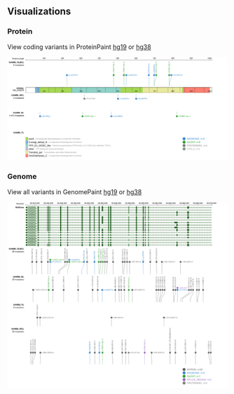 ## Visualizations
### Protein
View coding variants in ProteinPaint [hg19](https://morinlab.github.io/LLMPP/GAMBL/OGDHL_protein.html)  or [hg38](https://morinlab.github.io/LLMPP/GAMBL/OGDHL_protein_hg38.html)

![](images/proteinpaint/OGDHL_NM_018245.svg)

### Genome
View all variants in GenomePaint [hg19](https://morinlab.github.io/LLMPP/GAMBL/OGDHL.html)  or [hg38](https://morinlab.github.io/LLMPP/GAMBL/OGDHL_hg38.html)

![](images/proteinpaint/OGDHL.svg)

